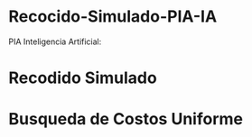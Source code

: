 # Recocido-Simulado-PIA-IA
PIA Inteligencia Artificial:
# Recodido Simulado
# Busqueda de Costos Uniforme
